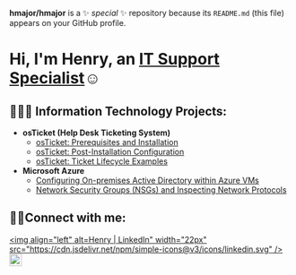 

**hmajor/hmajor** is a ✨ _special_ ✨ repository because its `README.md` (this file) appears on your GitHub profile.
<h1>Hi, I'm Henry, an <a href="https://www.linkedin.com/in/henry-major-4357848/">IT Support Specialist</a>☺</h1>

<h2>👨🏿‍💻 Information Technology Projects:</h2>

- <b>osTicket (Help Desk Ticketing System)</b>
  - [osTicket: Prerequisites and Installation](https://github.com/hmajor/osticket-prereqs)
  - [osTicket: Post-Installation Configuration](https://github.com/hmajor/post-install-config)
  - [osTicket: Ticket Lifecycle Examples](https://github.com/hmajor/ticket-lifecycle)
- <b>Microsoft Azure</b>
  - [Configuring On-premises Active Directory within Azure VMs](https://github.com/hmajor/configure-ad)
  - [Network Security Groups (NSGs) and Inspecting Network Protocols](https://github.com/hmajor/azure-network-protocols)

<h2>🤳🏿Connect with me:</h2>

[<img align="left" alt=Henry | LinkedIn" width="22px" src="https://cdn.jsdelivr.net/npm/simple-icons@v3/icons/linkedin.svg" />][linkedin]
[<img align="left" alt="Henry | Instagram" width="22px" src="https://cdn.jsdelivr.net/npm/simple-icons@v3/icons/instagram.svg" />][instagram]

[linkedin]: https://linkedin.com/in/Henry
[instagram]:https://www.instagram.com  


